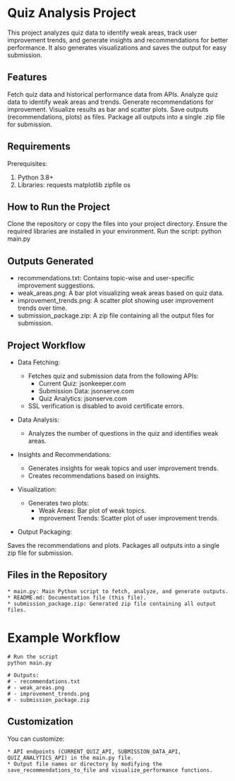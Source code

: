 # Quiz Analysis Project

This project analyzes quiz data to identify weak areas, track user improvement trends, and generate insights and recommendations for better performance. It also generates visualizations and saves the output for easy submission.


## Features
Fetch quiz data and historical performance data from APIs.
Analyze quiz data to identify weak areas and trends.
Generate recommendations for improvement.
Visualize results as bar and scatter plots.
Save outputs (recommendations, plots) as files.
Package all outputs into a single .zip file for submission.


## Requirements
Prerequisites:
1. Python 3.8+
2. Libraries:
            requests
            matplotlib
            zipfile
            os


## How to Run the Project
Clone the repository or copy the files into your project directory.
Ensure the required libraries are installed in your environment.
Run the script:  python main.py


## Outputs Generated
* recommendations.txt: Contains topic-wise and user-specific improvement suggestions.
* weak_areas.png: A bar plot visualizing weak areas based on quiz data.
* improvement_trends.png: A scatter plot showing user improvement trends over time.
* submission_package.zip: A zip file containing all the output files for submission.


## Project Workflow
* Data Fetching:

    * Fetches quiz and submission data from the following APIs:
       * Current Quiz: jsonkeeper.com
       * Submission Data: jsonserve.com
       * Quiz Analytics: jsonserve.com
    * SSL verification is disabled to avoid certificate errors.

* Data Analysis:

    * Analyzes the number of questions in the quiz and     identifies weak areas. 

* Insights and Recommendations:

    * Generates insights for weak topics and user improvement trends.
    * Creates recommendations based on insights.

* Visualization:

    * Generates two plots:
        * Weak Areas: Bar plot of weak topics.
        * mprovement Trends: Scatter plot of user improvement trends.

* Output Packaging:

Saves the recommendations and plots.
Packages all outputs into a single zip file for submission.

## Files in the Repository

    * main.py: Main Python script to fetch, analyze, and generate outputs.
    * README.md: Documentation file (this file).
    * submission_package.zip: Generated zip file containing all output files.


# Example Workflow

    # Run the script
    python main.py

    # Outputs:
    # - recommendations.txt
    # - weak_areas.png
    # - improvement_trends.png
    # - submission_package.zip


## Customization

You can customize:

    * API endpoints (CURRENT_QUIZ_API, SUBMISSION_DATA_API, QUIZ_ANALYTICS_API) in the main.py file.
    * Output file names or directory by modifying the save_recommendations_to_file and visualize_performance functions.